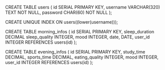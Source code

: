 CREATE TABLE users (
    id SERIAL PRIMARY KEY,
    username VARCHAR(320) TEXT NOT NULL,
    password CHAR(60) NOT NULL
);

CREATE UNIQUE INDEX ON users((lower(username)));

CREATE TABLE morning_infos (
    id SERIAL PRIMARY KEY,
    sleep_duration DECIMAL
    sleep_quality INTEGER,
    mood INTEGER,
    date, DATE,
    user_id INTEGER REFERENCES users(id)
);

CREATE TABLE evening_infos (
    id SERIAL PRIMARY KEY,
    study_time DECIMAL,
    sports_time DECIMAL,
    eating_quality INTEGER,
    mood INTEGER,
    user_id INTEGER REFERENCES users(id)
);


